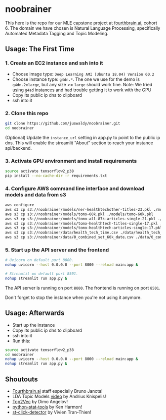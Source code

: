 # noobrainer

This here is the repo for our MLE capstone project at [fourthbrain.ai](https://www.fourthbrain.ai/), cohort 6. The domain we have chosen is Natural Language Processing, specifically Automated Metadata Tagging and Topic Modeling.

## Usage: The First Time

### 1. Create an EC2 instance and ssh into it

- Choose image type: `Deep Learning AMI (Ubuntu 18.04) Version 60.2`
- Choose instance type: `g4dn.*`. The one we use for the demo is `g4dn.2xlarge`, but any size >= `large` should work fine. Note: We tried using `g4ad` instances and had trouble getting it to work with the GPU
- Copy its public ip dns to clipboard
- ssh into it

### 2. Clone this repo

```bash
git clone https://github.com/juswaldy/noobrainer.git
cd noobrainer
```

(Optional) Update the `instance_url` setting in app.py to point to the public ip dns. This will enable the streamlit "About" section to reach your instance api/backend.

### 3. Activate GPU environment and install requirements

```bash
source activate tensorflow2_p38
pip install --no-cache-dir -r requirements.txt
```

### 4. Configure AWS command line interface and download models and data from s3

```bash
aws configure
aws s3 cp s3://noobrainer/models/ner-healthtechother-titles-23.pkl ./models/ner-healthtechother-titles-23.pkl
aws s3 cp s3://noobrainer/models/tomo-60k.pkl ./models/tomo-60k.pkl
aws s3 cp s3://noobrainer/models/tomo-all-87k-articles-single-21.pkl ./models/tomo-healthtech-articles-single-17.pkl
aws s3 cp s3://noobrainer/models/tomo-healthtech-titles-single-17.pkl ./models/tomo-healthtech-titles-single-17.pkl
aws s3 cp s3://noobrainer/models/tomo-healthtech-articles-single-17.pkl ./models/tomo-healthtech-articles-single-17.pkl
aws s3 cp s3://noobrainer/data/health_tech_time.csv ./data/health_tech_time.csv
aws s3 cp s3://noobrainer/data/0_combined_set_60k_date.csv ./data/0_combined_set_60k_date.csv
```

### 5. Start up the API server and the frontend

```bash
# Uvicorn on default port 8000.
nohup uvicorn --host 0.0.0.0 --port 8000 --reload main:app &

# Streamlit on default port 8501.
nohup streamlit run app.py &
```

The API server is running on port `8000`. The frontend is running on port `8501`.

Don't forget to stop the instance when you're not using it anymore.

## Usage: Afterwards

- Start up the instance
- Copy its public ip dns to clipboard
- ssh into it
- Run this:
```bash
source activate tensorflow2_p38
cd noobrainer
nohup uvicorn --host 0.0.0.0 --port 8000 --reload main:app &
nohup streamlit run app.py &
```

## Shoutouts

- [Fourthbrain.ai](https://www.fourthbrain.ai/) staff especially Bruno Janota!
- LDA Topic Models [video](https://www.youtube.com/watch?v=3mHy4OSyRf0) by Andrius Knispelis!
- [Top2Vec](https://github.com/ddangelov/Top2Vec) by Dimo Angelov!
- [python-stat-tools](https://github.com/harmkenn/python-stat-tools) by Ken Harmon!
- [st-click-detector](https://github.com/vivien000/st-click-detector) by Vivien Tran-Thien!

